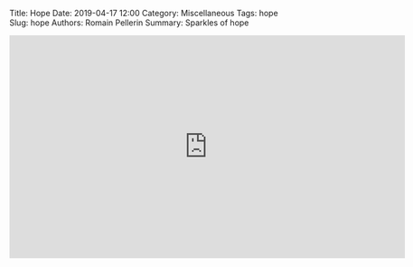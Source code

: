 Title: Hope
Date: 2019-04-17 12:00
Category: Miscellaneous
Tags: hope
Slug: hope
Authors: Romain Pellerin
Summary: Sparkles of hope

<iframe width="700" height="394" src="https://www.youtube-nocookie.com/embed/3LvTgiWSAAE" frameborder="0" allow="accelerometer; autoplay; encrypted-media; gyroscope; picture-in-picture" allowfullscreen></iframe>

